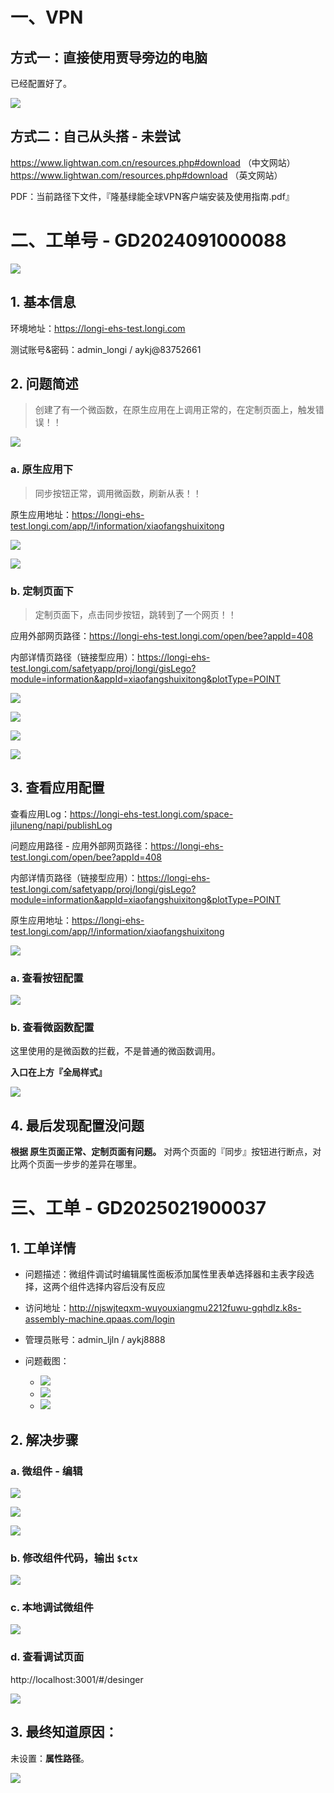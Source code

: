 

# 一、VPN

## 方式一：直接使用贾导旁边的电脑

已经配置好了。

![](/docs/0-工单维度-项目工单记录/陕西隆基绿能EHS/images/001.png)



## 方式二：自己从头搭 - 未尝试

https://www.lightwan.com.cn/resources.php#download （中文网站）
https://www.lightwan.com/resources.php#download （英文网站）

PDF：当前路径下文件，『隆基绿能全球VPN客户端安装及使用指南.pdf』





# 二、工单号 - GD2024091000088

![](/docs/0-工单维度-项目工单记录/陕西隆基绿能EHS/images/002.png)



## 1. 基本信息

环境地址：https://longi-ehs-test.longi.com

测试账号&密码：admin_longi / aykj@83752661



## 2. 问题简述

> 创建了有一个微函数，在原生应用在上调用正常的，在定制页面上，触发错误！！

![](/docs/0-工单维度-项目工单记录/陕西隆基绿能EHS/images/004.png)



### a. 原生应用下

> 同步按钮正常，调用微函数，刷新从表！！

原生应用地址：https://longi-ehs-test.longi.com/app/!/information/xiaofangshuixitong

![](/docs/0-工单维度-项目工单记录/陕西隆基绿能EHS/images/005.png)

![](/docs/0-工单维度-项目工单记录/陕西隆基绿能EHS/images/006.png)



### b. 定制页面下

> 定制页面下，点击同步按钮，跳转到了一个网页！！

应用外部网页路径：https://longi-ehs-test.longi.com/open/bee?appId=408

内部详情页路径（链接型应用）：https://longi-ehs-test.longi.com/safetyapp/proj/longi/gisLego?module=information&appId=xiaofangshuixitong&plotType=POINT

![](/docs/0-工单维度-项目工单记录/陕西隆基绿能EHS/images/010.png)

![](/docs/0-工单维度-项目工单记录/陕西隆基绿能EHS/images/007.png)

![](/docs/0-工单维度-项目工单记录/陕西隆基绿能EHS/images/008.png)

![](/docs/0-工单维度-项目工单记录/陕西隆基绿能EHS/images/009.png)





## 3. 查看应用配置

查看应用Log：https://longi-ehs-test.longi.com/space-jiluneng/napi/publishLog



问题应用路径 - 应用外部网页路径：https://longi-ehs-test.longi.com/open/bee?appId=408

内部详情页路径（链接型应用）：https://longi-ehs-test.longi.com/safetyapp/proj/longi/gisLego?module=information&appId=xiaofangshuixitong&plotType=POINT

原生应用地址：https://longi-ehs-test.longi.com/app/!/information/xiaofangshuixitong

![](/docs/0-工单维度-项目工单记录/陕西隆基绿能EHS/images/003.png)



### a. 查看按钮配置

![](/docs/0-工单维度-项目工单记录/陕西隆基绿能EHS/images/011.png)



### b. 查看微函数配置

这里使用的是微函数的拦截，不是普通的微函数调用。

**入口在上方『全局样式』**

![](/docs/0-工单维度-项目工单记录/陕西隆基绿能EHS/images/012.png)



## 4. 最后发现配置没问题

**根据 原生页面正常、定制页面有问题。** 对两个页面的『同步』按钮进行断点，对比两个页面一步步的差异在哪里。





# 三、工单 - GD2025021900037

## 1. 工单详情

* 问题描述：微组件调试时编辑属性面板添加属性里表单选择器和主表字段选择，这两个组件选择内容后没有反应
* 访问地址：http://njswjteqxm-wuyouxiangmu2212fuwu-gqhdlz.k8s-assembly-machine.qpaas.com/login
* 管理员账号：admin_ljln / aykj8888

* 问题截图：
    * ![](/docs/0-工单维度-项目工单记录/陕西隆基绿能EHS/images/107.png)
    * ![](/docs/0-工单维度-项目工单记录/陕西隆基绿能EHS/images/108.png)
    * ![](/docs/0-工单维度-项目工单记录/陕西隆基绿能EHS/images/109.png)





## 2. 解决步骤

### a. 微组件 - 编辑

![](/docs/0-工单维度-项目工单记录/陕西隆基绿能EHS/images/101.png)

![](/docs/0-工单维度-项目工单记录/陕西隆基绿能EHS/images/102.png)

![](/docs/0-工单维度-项目工单记录/陕西隆基绿能EHS/images/103.png)



### b. 修改组件代码，输出 `$ctx`

![](/docs/0-工单维度-项目工单记录/陕西隆基绿能EHS/images/104.png)



### c. 本地调试微组件

![](/docs/0-工单维度-项目工单记录/陕西隆基绿能EHS/images/105.png)



### d. 查看调试页面

http://localhost:3001/#/desinger

![](/docs/0-工单维度-项目工单记录/陕西隆基绿能EHS/images/106.png)



## 3. 最终知道原因：

未设置：**属性路径**。

![](/docs/0-工单维度-项目工单记录/陕西隆基绿能EHS/images/103.png)



